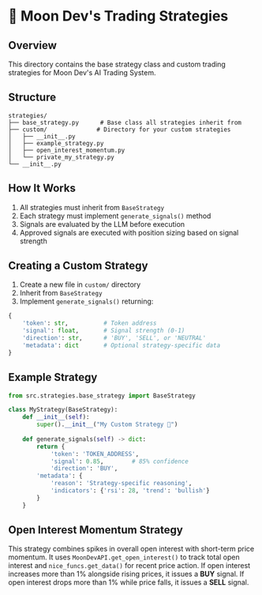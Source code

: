 # 🌙 Moon Dev's Trading Strategies

## Overview
This directory contains the base strategy class and custom trading strategies for Moon Dev's AI Trading System.

## Structure
```
strategies/
├── base_strategy.py      # Base class all strategies inherit from
├── custom/              # Directory for your custom strategies
│   ├── __init__.py
│   ├── example_strategy.py
│   ├── open_interest_momentum.py
│   └── private_my_strategy.py
└── __init__.py
```

## How It Works
1. All strategies must inherit from `BaseStrategy`
2. Each strategy must implement `generate_signals()` method
3. Signals are evaluated by the LLM before execution
4. Approved signals are executed with position sizing based on signal strength

## Creating a Custom Strategy
1. Create a new file in `custom/` directory
2. Inherit from `BaseStrategy`
3. Implement `generate_signals()` returning:
```python
{
    'token': str,          # Token address
    'signal': float,       # Signal strength (0-1)
    'direction': str,      # 'BUY', 'SELL', or 'NEUTRAL'
    'metadata': dict       # Optional strategy-specific data
}
```

## Example Strategy
```python
from src.strategies.base_strategy import BaseStrategy

class MyStrategy(BaseStrategy):
    def __init__(self):
        super().__init__("My Custom Strategy 🚀")
    
    def generate_signals(self) -> dict:
        return {
            'token': 'TOKEN_ADDRESS',
            'signal': 0.85,        # 85% confidence
            'direction': 'BUY',
        'metadata': {
            'reason': 'Strategy-specific reasoning',
            'indicators': {'rsi': 28, 'trend': 'bullish'}
        }
    }
```

## Open Interest Momentum Strategy
This strategy combines spikes in overall open interest with short-term price momentum.
It uses `MoonDevAPI.get_open_interest()` to track total open interest and `nice_funcs.get_data()`
for recent price action. If open interest increases more than 1% alongside
rising prices, it issues a **BUY** signal. If open interest drops more than 1%
while price falls, it issues a **SELL** signal.
